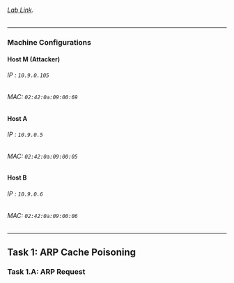 ###### [Lab Link](https://seedsecuritylabs.org/Labs_20.04/Files/DNS_Local/DNS_Local.pdf).

---
### Machine Configurations

#### Host M (Attacker)

###### IP : `10.9.0.105`
###### MAC: `02:42:0a:09:00:69`
#### Host A

###### IP : `10.9.0.5`
###### MAC: `02:42:0a:09:00:05`

#### Host B

###### IP : `10.9.0.6`
###### MAC: `02:42:0a:09:00:06`

---
## Task 1: ARP Cache Poisoning
### Task 1.A: ARP Request